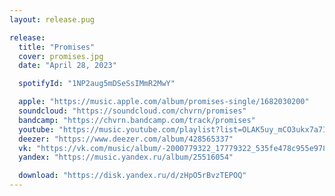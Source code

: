 ```yaml
---
layout: release.pug

release:
  title: "Promises"
  cover: promises.jpg
  date: "April 28, 2023"

  spotifyId: "1NP2aug5mDSeSsIMmR2MwY"

  apple: "https://music.apple.com/album/promises-single/1682030200"
  soundcloud: "https://soundcloud.com/chvrn/promises"
  bandcamp: "https://chvrn.bandcamp.com/track/promises"
  youtube: "https://music.youtube.com/playlist?list=OLAK5uy_mCO3ukx7a7If0vs7QWwHzMH9hDUImPwes"
  deezer: "https://www.deezer.com/album/428565337"
  vk: "https://vk.com/music/album/-2000779322_17779322_535fe478c955e978f3"
  yandex: "https://music.yandex.ru/album/25516054"

  download: "https://disk.yandex.ru/d/zHpO5rBvzTEPOQ"
---
```

